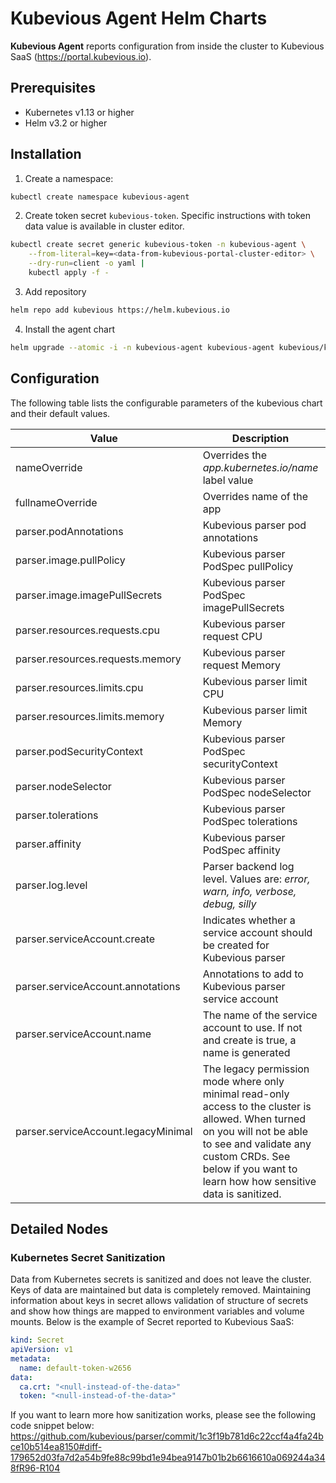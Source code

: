 # Kubevious Agent Helm Charts
**Kubevious Agent** reports configuration from inside the cluster to Kubevious SaaS (https://portal.kubevious.io).

## Prerequisites

- Kubernetes v1.13 or higher
- Helm v3.2 or higher

## Installation 

1. Create a namespace:

```sh
kubectl create namespace kubevious-agent
```

2. Create token secret `kubevious-token`. Specific instructions with token data value is available in cluster editor.

```sh
kubectl create secret generic kubevious-token -n kubevious-agent \
    --from-literal=key=<data-from-kubevious-portal-cluster-editor> \
    --dry-run=client -o yaml |
    kubectl apply -f -
```

3. Add repository
```sh
helm repo add kubevious https://helm.kubevious.io
```

4. Install the agent chart
```sh
helm upgrade --atomic -i -n kubevious-agent kubevious-agent kubevious/kubevious-agent
```


## Configuration

The following table lists the configurable parameters of the kubevious chart and their default values.

| Value                               | Description                                                  | Default                                      |
| ----------------------------------- | ------------------------------------------------------------ | -------------------------------------------- |
| nameOverride                        | Overrides the *app.kubernetes.io/name* label value           |                                              |
| fullnameOverride                    | Overrides name of the app                                    |                                              |
| parser.podAnnotations               | Kubevious parser pod annotations                            |                                              |
| parser.image.pullPolicy          | Kubevious parser PodSpec pullPolicy                         | IfNotPresent                                 |
| parser.image.imagePullSecrets    | Kubevious parser PodSpec imagePullSecrets                   |                                              |
| parser.resources.requests.cpu    | Kubevious parser request CPU                                | 100m                                         |
| parser.resources.requests.memory | Kubevious parser request Memory                             | 200Mi                                        |
| parser.resources.limits.cpu      | Kubevious parser limit CPU                                  |                                              |
| parser.resources.limits.memory   | Kubevious parser limit Memory                               |                                              |
| parser.podSecurityContext        | Kubevious parser PodSpec securityContext                    |                                              |
| parser.nodeSelector              | Kubevious parser PodSpec nodeSelector                       |                                              |
| parser.tolerations               | Kubevious parser PodSpec tolerations                        |                                              |
| parser.affinity                  | Kubevious parser PodSpec affinity                           |                                              |
| parser.log.level | Parser backend log level. Values are: *error, warn, info, verbose, debug, silly* | Info |
| parser.serviceAccount.create | Indicates whether a service account should be created for Kubevious parser | true |
| parser.serviceAccount.annotations | Annotations to add to Kubevious parser service account |                                              |
| parser.serviceAccount.name | The name of the service account to use. If not and create is true, a name is generated |                                              |
| parser.serviceAccount.legacyMinimal | The legacy permission mode where only minimal read-only access to the cluster is allowed. When turned on you will not be able to see and validate any custom CRDs. See below if you want to learn how how sensitive data is sanitized. | false |

## Detailed Nodes

### Kubernetes Secret Sanitization
Data from Kubernetes secrets is sanitized and does not leave the cluster. Keys of data are maintained but data is completely removed. Maintaining information about keys in secret allows validation of structure of secrets and show how things are mapped to environment variables and volume mounts. Below is the example of Secret reported to Kubevious SaaS:
```yaml
kind: Secret
apiVersion: v1
metadata:
  name: default-token-w2656
data:
  ca.crt: "<null-instead-of-the-data>"
  token: "<null-instead-of-the-data>"
```
If you want to learn more how sanitization works, please see the following code snippet below:
https://github.com/kubevious/parser/commit/1c3f19b781d6c22ccf4a4fa24bce10b514ea8150#diff-179652d03fa7d2a54b9fe88c99bd1e94bea9147b01b2b6616610a069244a348fR96-R104